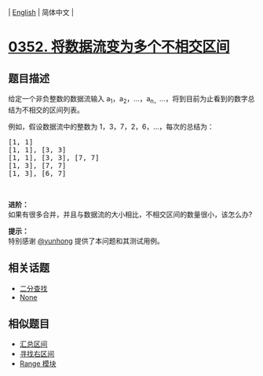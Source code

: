 
| [English](README_EN.md) | 简体中文 |
# [0352. 将数据流变为多个不相交区间](https://leetcode-cn.com/problems/data-stream-as-disjoint-intervals/)
## 题目描述
<p>给定一个非负整数的数据流输入 a<sub>1</sub>，a<sub>2</sub>，&hellip;，a<sub>n，</sub>&hellip;，将到目前为止看到的数字总结为不相交的区间列表。</p>

<p>例如，假设数据流中的整数为 1，3，7，2，6，&hellip;，每次的总结为：</p>

<pre>[1, 1]
[1, 1], [3, 3]
[1, 1], [3, 3], [7, 7]
[1, 3], [7, 7]
[1, 3], [6, 7]
</pre>

<p>&nbsp;</p>

<p><strong>进阶：</strong><br>
如果有很多合并，并且与数据流的大小相比，不相交区间的数量很小，该怎么办?</p>

<p><strong>提示：</strong><br>
特别感谢 <a href="https://discuss.leetcode.com/user/yunhong">@yunhong</a> 提供了本问题和其测试用例。</p>

## 相关话题
- [二分查找](https://leetcode-cn.com/tag/binary-search)
- [None](https://leetcode-cn.com/tag/ordered-map)
## 相似题目
- [汇总区间](../summary-ranges/README.md)
- [寻找右区间](../find-right-interval/README.md)
- [Range 模块](../range-module/README.md)
